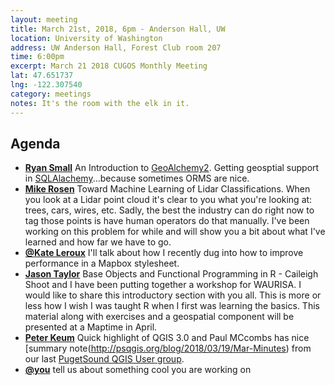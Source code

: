 ```yaml
---
layout: meeting
title: March 21st, 2018, 6pm - Anderson Hall, UW
location: University of Washington
address: UW Anderson Hall, Forest Club room 207
time: 6:00pm
excerpt: March 21 2018 CUGOS Monthly Meeting
lat: 47.651737
lng: -122.307540
category: meetings
notes: It's the room with the elk in it.
---
```



## Agenda
- **[Ryan Small](https://github.com/foundatron)** An Introduction to [GeoAlchemy2](http://geoalchemy-2.readthedocs.io/en/latest/). Getting geosptial support in [SQLAlachemy](http://www.sqlalchemy.org/)...because sometimes ORMS are nice.
- **[Mike Rosen](https://github.com/mrosen)** Toward Machine Learning of Lidar Classifications.  When you look at a Lidar point cloud it's clear to you what you're looking at:  trees, cars, wires, etc. Sadly, the best the industry can do right now to tag those points is have human operators
do that manually.  I've been working on this problem for while and will show you a bit about what I've learned and how far we have to go.
- **[@Kate Leroux](https://github.com/kateler)** I'll talk about how I recently dug into how to improve performance in a Mapbox stylesheet.
- **[Jason Taylor](https://github.com/jmt2080ad)** Base Objects and Functional Programming in R - Caileigh Shoot and I have been putting together a workshop for WAURISA. I would like to share this introductory section with you all. This is more or less how I wish I was taught R when I first was learning the basics. This material along with exercises and a geospatial component will be presented at a Maptime in April.
- **[Peter Keum](https://github.com/keum)** Quick highlight of QGIS 3.0 and Paul MCcombs has nice [summary note(http://psqgis.org/blog/2018/03/19/Mar-Minutes) from our last [PugetSound QGIS User group](http://psqgis.org/).
- **[@you](http://cugos.org/people/)** tell us about something cool you are working on
